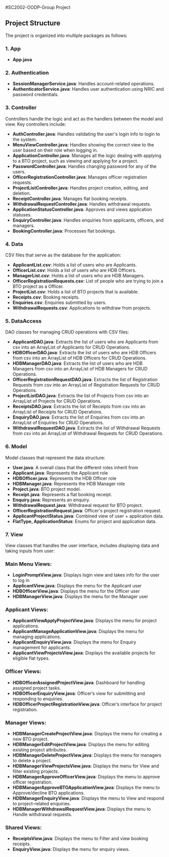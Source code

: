 #SC2002-OODP-Group Project

## Project Structure
The project is organized into multiple packages as follows:

### 1. App
- **App.java**

### 2. Authentication
- **SessionManagerService.java**: Handles account-related operations.
- **AuthenticatorService.java**: Handles user authentication using NRIC and password credentials.

### 3. Controller
Controllers handle the logic and act as the handlers between the model and view.
Key controllers include:

- **AuthController.java**: Handles validating the user's login info to login to the system.
- **MenuViewController.java**: Handles showing the correct view to the user based on their role when logging in.
- **ApplicationController.java**: Manages all the logic dealing with applying to a BTO project, such as viewing and applying for a project.
- **PasswordController.java**: Handles changing password for any of the users.
- **OfficerRegistrationController.java**: Manages officer registration requests.
- **ProjectListController.java**: Handles project creation, editing, and deletion.
- **ReceiptController.java**: Manages flat booking receipts.
- **WithdrawalRequestController.java**: Handles withdrawal requests.
- **ApplicationStatusController.java**: Approves and views application statuses.
- **EnquiryController.java**: Handles enquiries from applicants, officers, and managers.
- **BookingController.java**: Processes flat bookings.

### 4. Data
CSV files that serve as the database for the application:

- **ApplicantList.csv**: Holds a list of users who are Applicants.
- **OfficerList.csv**: Holds a list of users who are HDB Officers.
- **ManagerList.csv**: Holds a list of users who are HDB Managers.
- **OfficerRegistrationRequests.csv**: List of people who are trying to join a BTO project as a Officer.
- **ProjectList.csv**: Holds a list of BTO projects that is available.
- **Receipts.csv**: Booking receipts.
- **Enquiries.csv**: Enquiries submitted by users.
- **WithdrawalRequests.csv**: Applications to withdraw from projects.

### 5. DataAccess
DAO classes for managing CRUD operations with CSV files:

- **ApplicantDAO.java**: Extracts the list of users who are Applicants from csv into an ArrayList of Applicants for CRUD Operations.
- **HDBOfficerDAO.java**: Extracts the list of users who are HDB Officers from csv into an ArrayList of HDB Officers for CRUD Operations.
- **HDBManagerDAO.java**: Extracts the list of users who are HDB Managers from csv into an ArrayList of HDB Managers for CRUD Operations.
- **OfficerRegistrationRequestDAO.java**: Extracts the list of Registration Requests from csv into an ArrayList of Registration Requests for CRUD Operations.
- **ProjectListDAO.java**: Extracts the list of Projects from csv into an ArrayList of Projects for CRUD Operations.
- **ReceiptsDAO.java**: Extracts the list of Receipts from csv into an ArrayList of Receipts for CRUD Operations.
- **EnquiryDAO.java**: Extracts the list of Enquiries from csv into an ArrayList of Enquiries for CRUD Operations.
- **WithdrawalRequestDAO.java**: Extracts the list of Withdrawal Requests from csv into an ArrayList of Withdrawal Requests for CRUD Operations.

### 6. Model
Model classes that represent the data structure:

- **User.java**: A overall class that the different roles inherit from
- **Applicant.java**: Represents the Applicant role
- **HDBOfficer.java**: Represents the HDB Officer role
- **HDBManager.java**: Represents the HDB Manager role
- **Project.java**: BTO project model.
- **Receipt.java**: Represents a flat booking receipt.
- **Enquiry.java**: Represents an enquiry.
- **WithdrawalRequest.java**: Withdrawal request for BTO project.
- **OfficerRegistrationRequest.java**: Officer's project registration request.
- **ApplicantProjectStatus.java**: Combined view of user + application data.
- **FlatType, ApplicationStatus**: Enums for project and application data.

### 7. View
View classes that handles the user interface, includes displaying data and taking inputs from user:

### Main Menu Views:
- **LoginPromptView.java**: Displays login view and takes info for the user to log in
- **ApplicantView.java**: Displays the menu for the Applicant user
- **HDBOfficerView.java**: Displays the menu for the Officer user
- **HDBManagerView.java**: Displays the menu for the Manager user

### Applicant Views:
- **ApplicantViewApplyProjectView.java**: Displays the menu for project applications.
- **ApplicantManageApplicationView.java**: Displays the menu for managing applications. 
- **ApplicantEnquiryView.java**: Displays the menu for Enquiry management for applicants.
- **ApplicantViewProjectsView.java**: Displays the available projects for eligible flat types.

### Officer Views:
- **HDBOfficerAssignedProjectView.java**: Dashboard for handling assigned project tasks.
- **HDBOfficerEnquiryView.java**: Officer’s view for submitting and responding to enquiries.
- **HDBOfficerProjectRegistrationView.java**: Officer’s interface for project registration.

### Manager Views:
- **HDBManagerCreateProjectView.java**: Displays the menu for creating a new BTO project.
- **HDBManagerEditProjectView.java**: Displays the menu for editing existing project attributes.
- **HDBManagerDeleteProjectView.java**: Displays the menu for managers to delete a project.
- **HDBManagerViewProjectsView.java**: Displays the menu for View and filter existing projects.
- **HDBManagerApproveOfficerView.java**: Displays the menu to approve officer registration.
- **HDBManagerApproveBTOApplicationView.java**: Displays the menu to Approve/decline BTO applications.
- **HDBManagerEnquiryView.java**: Displays the menu to View and respond to project-related enquiries.
- **HDBManagerWithdrawalRequestView.java**: Displays the menu to Handle withdrawal requests.

### Shared Views:
- **ReceiptsView.java**: Displays the menu to Filter and view booking receipts.
- **EnquiryView.java**: Displays the menu for enquiry views.
